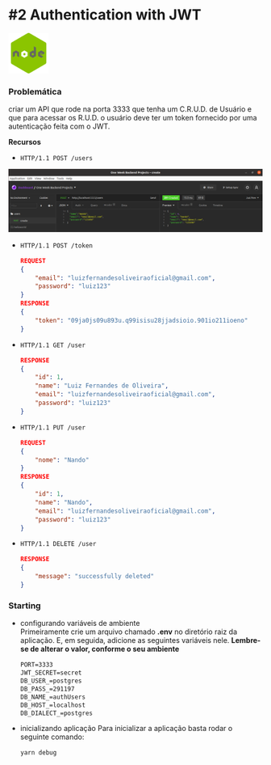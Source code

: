 # #2 Authentication with JWT

<img src="https://raw.githubusercontent.com/robsonkades/vscode-express-snippets/master/images/node.png" alt="linguagem" width="80px"/>

### Problemática

criar um API que rode na porta 3333 que tenha um C.R.U.D. de Usuário e que para acessar os R.U.D. o usuário deve ter um token fornecido por uma autenticação feita com o JWT.

**Recursos**
- `HTTP/1.1 POST /users`

<img src="./screenshots/screen1.png" />

- `HTTP/1.1 POST /token`

    ```json
    REQUEST
    {
    	"email": "luizfernandesoliveiraoficial@gmail.com",
    	"password": "luiz123"
    }
    RESPONSE
    {
    	"token": "09ja0js09u893u.q99isisu28jjadsioio.901io211ioeno"
    }
    ```

- `HTTP/1.1 GET /user`

    ```json
    RESPONSE
    {
    	"id": 1,
    	"name": "Luiz Fernandes de Oliveira",
    	"email": "luizfernandesoliveiraoficial@gmail.com",
    	"password": "luiz123"
    }
    ```

- `HTTP/1.1 PUT /user`

    ```json
    REQUEST
    {
    	"nome": "Nando"
    }
    RESPONSE
    {
    	"id": 1,
    	"name": "Nando",
    	"email": "luizfernandesoliveiraoficial@gmail.com",
    	"password": "luiz123"
    }
    ```

- `HTTP/1.1 DELETE /user`

    ```json
    RESPONSE
    {
    	"message": "successfully deleted"
    }
    ```


### Starting
 - configurando variáveis de ambiente  
    Primeiramente crie um arquivo chamado **.env** no diretório raiz da aplicação. E, em seguida, adicione as seguintes variáveis nele. 
    **Lembre-se de alterar o valor, conforme o seu ambiente**
    ```
    PORT=3333
    JWT_SECRET=secret
    DB_USER_=postgres
    DB_PASS_=291197
    DB_NAME_=authUsers
    DB_HOST_=localhost
    DB_DIALECT_=postgres
    ```
 - inicializando aplicação
    Para inicializar a aplicação basta rodar o seguinte comando:
    ```shellscript
    yarn debug
    ```